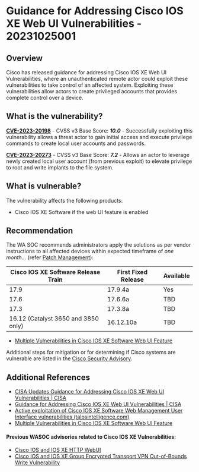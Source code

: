 # Guidance for Addressing Cisco IOS XE Web UI Vulnerabilities - 20231025001

## Overview

Cisco has released guidance for addressing Cisco IOS XE Web UI Vulnerabilities, where an unauthenticated remote actor could exploit these vulnerabilities to take control of an affected system. Exploiting these vulnerabilities allow actors to create privileged accounts that provides complete control over a device.

## What is the vulnerability?

[**CVE-2023-20198**](https://nvd.nist.gov/vuln/detail/CVE-2023-20198) - CVSS v3 Base Score: ***10.0***
\- Successfully exploiting this vulnerability allows a threat actor to gain initial access and execute privilege commands to create local user accounts and passwords.

[**CVE-2023-20273**](https://nvd.nist.gov/vuln/detail/CVE-2023-20273) - CVSS v3 Base Score: ***7.2***
\- Allows an actor to leverage newly created local user account (from previous exploit) to elevate privilege to root and write implants to the file system.

## What is vulnerable?

The vulnerability affects the following products:

- Cisco IOS XE Software if the web UI feature is enabled

## Recommendation

The WA SOC recommends administrators apply the solutions as per vendor instructions to all affected devices within expected timeframe of *one month...* (refer [Patch Management](../guidelines/patch-management.md)):

| **Cisco IOS XE Software Release Train** | **First Fixed Release** | **Available** |
| --------------------------------------- | ----------------------- | ------------- |
| 17.9                                    | 17.9.4a                 | Yes           |
| 17.6                                    | 17.6.6a                 | TBD           |
| 17.3                                    | 17.3.8a                 | TBD           |
| 16.12 (Catalyst 3650 and 3850 only)     | 16.12.10a               | TBD           |

- [Multiple Vulnerabilities in Cisco IOS XE Software Web UI Feature](https://sec.cloudapps.cisco.com/security/center/content/CiscoSecurityAdvisory/cisco-sa-iosxe-webui-privesc-j22SaA4z)

Additional steps for mitigation or for determining if Cisco systems are vulnerable are listed in the [Cisco Security Advisory](https://sec.cloudapps.cisco.com/security/center/content/CiscoSecurityAdvisory/cisco-sa-iosxe-webui-privesc-j22SaA4z).

## Additional References

- [CISA Updates Guidance for Addressing Cisco IOS XE Web UI Vulnerabilities | CISA](https://www.cisa.gov/news-events/alerts/2023/10/23/cisa-updates-guidance-addressing-cisco-ios-xe-web-ui-vulnerabilities)
- [Guidance for Addressing Cisco IOS XE Web UI Vulnerabilities | CISA](https://www.cisa.gov/guidance-addressing-cisco-ios-xe-web-ui-vulnerabilities)
- [Active exploitation of Cisco IOS XE Software Web Management User Interface vulnerabilities (talosintelligence.com)](https://blog.talosintelligence.com/active-exploitation-of-cisco-ios-xe-software/)
- [Multiple Vulnerabilities in Cisco IOS XE Software Web UI Feature](https://sec.cloudapps.cisco.com/security/center/content/CiscoSecurityAdvisory/cisco-sa-iosxe-webui-privesc-j22SaA4z)

#### Previous WASOC advisories related to Cisco IOS XE Vulnerabilities:

- [Cisco IOS and IOS XE HTTP WebUI](./20231018001-Cisco-IOS-XE-HTTP-WebUI.md)
- [Cisco IOS and IOS XE Group Encrypted Transport VPN Out-of-Bounds Write Vulnerability](./20231011004-Cisco-IOS-Software-Out-of-Bounds-Write-Vulnerability.md)
